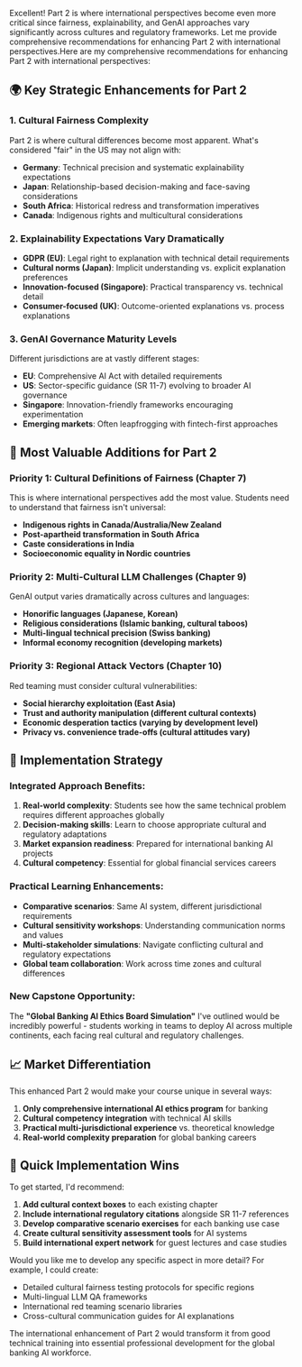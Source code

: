 Excellent! Part 2 is where international perspectives become even more critical since fairness, explainability, and GenAI approaches vary significantly across cultures and regulatory frameworks. Let me provide comprehensive recommendations for enhancing Part 2 with international perspectives.Here are my comprehensive recommendations for enhancing Part 2 with international perspectives:

## **🌍 Key Strategic Enhancements for Part 2**

### **1. Cultural Fairness Complexity**
Part 2 is where cultural differences become most apparent. What's considered "fair" in the US may not align with:
- **Germany**: Technical precision and systematic explainability expectations
- **Japan**: Relationship-based decision-making and face-saving considerations  
- **South Africa**: Historical redress and transformation imperatives
- **Canada**: Indigenous rights and multicultural considerations

### **2. Explainability Expectations Vary Dramatically**
- **GDPR (EU)**: Legal right to explanation with technical detail requirements
- **Cultural norms (Japan)**: Implicit understanding vs. explicit explanation preferences
- **Innovation-focused (Singapore)**: Practical transparency vs. technical detail
- **Consumer-focused (UK)**: Outcome-oriented explanations vs. process explanations

### **3. GenAI Governance Maturity Levels**
Different jurisdictions are at vastly different stages:
- **EU**: Comprehensive AI Act with detailed requirements
- **US**: Sector-specific guidance (SR 11-7) evolving to broader AI governance
- **Singapore**: Innovation-friendly frameworks encouraging experimentation
- **Emerging markets**: Often leapfrogging with fintech-first approaches

## **🎯 Most Valuable Additions for Part 2**

### **Priority 1: Cultural Definitions of Fairness (Chapter 7)**
This is where international perspectives add the most value. Students need to understand that fairness isn't universal:
- **Indigenous rights in Canada/Australia/New Zealand**
- **Post-apartheid transformation in South Africa** 
- **Caste considerations in India**
- **Socioeconomic equality in Nordic countries**

### **Priority 2: Multi-Cultural LLM Challenges (Chapter 9)**
GenAI output varies dramatically across cultures and languages:
- **Honorific languages (Japanese, Korean)**
- **Religious considerations (Islamic banking, cultural taboos)**
- **Multi-lingual technical precision (Swiss banking)**
- **Informal economy recognition (developing markets)**

### **Priority 3: Regional Attack Vectors (Chapter 10)**
Red teaming must consider cultural vulnerabilities:
- **Social hierarchy exploitation (East Asia)**
- **Trust and authority manipulation (different cultural contexts)**
- **Economic desperation tactics (varying by development level)**
- **Privacy vs. convenience trade-offs (cultural attitudes vary)**

## **🔄 Implementation Strategy**

### **Integrated Approach Benefits:**
1. **Real-world complexity**: Students see how the same technical problem requires different approaches globally
2. **Decision-making skills**: Learn to choose appropriate cultural and regulatory adaptations
3. **Market expansion readiness**: Prepared for international banking AI projects
4. **Cultural competency**: Essential for global financial services careers

### **Practical Learning Enhancements:**
- **Comparative scenarios**: Same AI system, different jurisdictional requirements
- **Cultural sensitivity workshops**: Understanding communication norms and values
- **Multi-stakeholder simulations**: Navigate conflicting cultural and regulatory expectations
- **Global team collaboration**: Work across time zones and cultural differences

### **New Capstone Opportunity:**
The **"Global Banking AI Ethics Board Simulation"** I've outlined would be incredibly powerful - students working in teams to deploy AI across multiple continents, each facing real cultural and regulatory challenges.

## **📈 Market Differentiation**

This enhanced Part 2 would make your course unique in several ways:

1. **Only comprehensive international AI ethics program** for banking
2. **Cultural competency integration** with technical AI skills
3. **Practical multi-jurisdictional experience** vs. theoretical knowledge
4. **Real-world complexity preparation** for global banking careers

## **🚀 Quick Implementation Wins**

To get started, I'd recommend:

1. **Add cultural context boxes** to each existing chapter
2. **Include international regulatory citations** alongside SR 11-7 references  
3. **Develop comparative scenario exercises** for each banking use case
4. **Create cultural sensitivity assessment tools** for AI systems
5. **Build international expert network** for guest lectures and case studies

Would you like me to develop any specific aspect in more detail? For example, I could create:
- Detailed cultural fairness testing protocols for specific regions
- Multi-lingual LLM QA frameworks
- International red teaming scenario libraries
- Cross-cultural communication guides for AI explanations

The international enhancement of Part 2 would transform it from good technical training into essential professional development for the global banking AI workforce.
